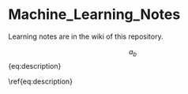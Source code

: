 # Machine_Learning_Notes
Learning notes are in the wiki of this repository.

$$a_b$${eq:description}

\ref{eq:description}
